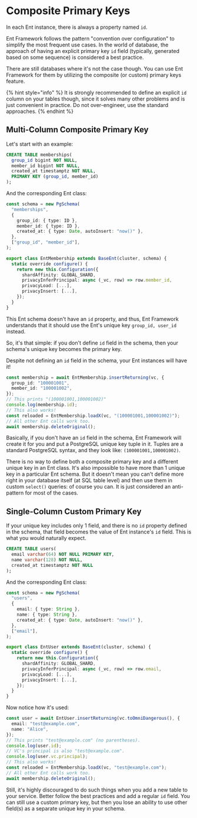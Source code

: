 # Composite Primary Keys

In each Ent instance, there is always a property named `id`.&#x20;

Ent Framework follows the pattern "convention over configuration" to simplify the most frequent use cases. In the world of database, the approach of having an explicit primary key `id` field (typically, generated based on some sequence) is considered a best practice.

There are still databases where it's not the case though. You can use Ent Framework for them by utilizing the composite (or custom) primary keys feature.

{% hint style="info" %}
It is strongly recommended to define an explicit `id` column on your tables though, since it solves many other problems and is just convenient in practice. Do not over-engineer, use the standard approaches.
{% endhint %}

## Multi-Column Composite Primary Key

Let's start with an example:

```sql
CREATE TABLE memberships(
  group_id bigint NOT NULL,
  member_id bigint NOT NULL,
  created_at timestamptz NOT NULL,
  PRIMARY KEY (group_id, member_id)
);
```

And the corresponding Ent class:

```typescript
const schema = new PgSchema(
  "memberships",
  {
    group_id: { type: ID },
    member_id: { type: ID },
    created_at: { type: Date, autoInsert: "now()" },
  },
  ["group_id", "member_id"],
);

export class EntMembership extends BaseEnt(cluster, schema) {
  static override configure() {
    return new this.Configuration({
      shardAffinity: GLOBAL_SHARD,
      privacyInferPrincipal: async (_vc, row) => row.member_id,
      privacyLoad: [...],
      privacyInsert: [...],
    });
  }
}
```

This Ent schema doesn't have an `id` property, and thus, Ent Framework understands that it should use the Ent's unique key `group_id, user_id` instead.

So, it's that simple: if you don't define `id` field in the schema, then your schema's unique key becomes the primary key.&#x20;

Despite not defining an `id` field in the schema, your Ent instances will have it!

```typescript
const membership = await EntMembership.insertReturning(vc, {
  group_id: "100001001",
  member_id: "100001002",
});
// This prints "(100001001,100001002)"
console.log(membership.id);
// This also works!
const reloaded = EntMembership.loadX(vc, "(100001001,100001002)");
// All other Ent calls work too.
await membership.deleteOriginal();
```

Basically, if you don't have an `id` field in the schema, Ent Framework will create it for you and put a PostgreSQL unique key tuple in it. Tuples are a standard PostgreSQL syntax, and they look like: `(100001001,100001002)`.

There is no way to define both a composite primary key and a different unique key in an Ent class. It's also impossible to have more than 1 unique key in a particular Ent schema. But it doesn't mean you can't define more right in your database itself (at SQL table level) and then use them in custom `select()` queries: of course you can. It is just considered an anti-pattern for most of the cases.

## Single-Column Custom Primary Key

If your unique key includes only 1 field, and there is no `id` property defined in the schema, that field becomes the value of Ent instance's `id` field. This is what you would naturally expect.

```sql
CREATE TABLE users(
  email varchar(64) NOT NULL PRIMARY KEY,
  name varchar(128) NOT NULL,
  created_at timestamptz NOT NULL
);
```

And the corresponding Ent class:

```typescript
const schema = new PgSchema(
  "users",
  {
    email: { type: String },
    name: { type: String },
    created_at: { type: Date, autoInsert: "now()" },
  },
  ["email"],
);

export class EntUser extends BaseEnt(cluster, schema) {
  static override configure() {
    return new this.Configuration({
      shardAffinity: GLOBAL_SHARD,
      privacyInferPrincipal: async (_vc, row) => row.email,
      privacyLoad: [...],
      privacyInsert: [...],
    });
  }
}
```

Now notice how it's used:

```typescript
const user = await EntUser.insertReturning(vc.toOmniDangerous(), {
  email: "test@example.com",
  name: "Alice",
});
// This prints "test@example.com" (no parentheses).
console.log(user.id);
// VC's principal is also "test@example.com".
console.log(user.vc.principal);
// This also works!
const reloaded = EntMembership.loadX(vc, "test@example.com");
// All other Ent calls work too.
await membership.deleteOriginal();
```

Still, it's highly discouraged to do such things when you add a new table to your service. Better follow the best practices and add a regular `id` field. You can still use a custom primary key, but then you lose an ability to use other field(s) as a separate unique key in your schema.
